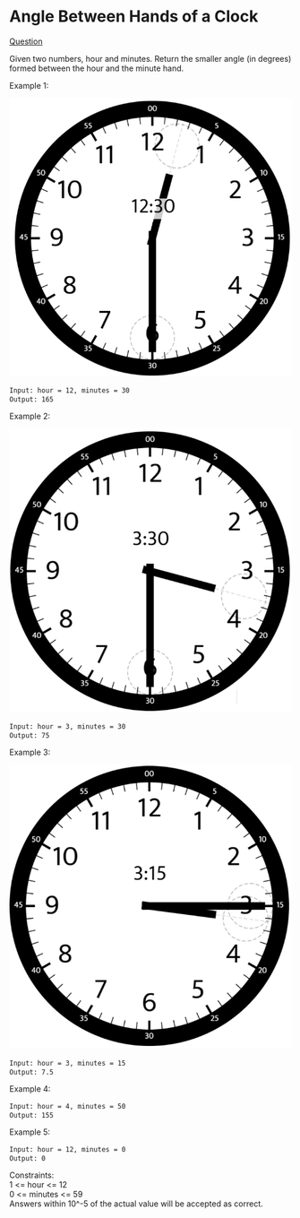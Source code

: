 # Angle Between Hands of a Clock

[Question](https://leetcode.com/problems/angle-between-hands-of-a-clock/)

Given two numbers, hour and minutes. Return the smaller angle (in degrees) formed between the hour and the minute hand.

Example 1:

![Example 1](./sample_1_1673.png)

```
Input: hour = 12, minutes = 30
Output: 165
```

Example 2:

![Example 2](./sample_2_1673.png)

```
Input: hour = 3, minutes = 30
Output: 75
```

Example 3:

![Example 3](./sample_3_1673.png)

```
Input: hour = 3, minutes = 15
Output: 7.5
```

Example 4:

```
Input: hour = 4, minutes = 50
Output: 155
```

Example 5:

```
Input: hour = 12, minutes = 0
Output: 0
```

Constraints:  
1 <= hour <= 12  
0 <= minutes <= 59  
Answers within 10^-5 of the actual value will be accepted as correct.
